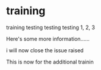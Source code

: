 # training
training
testing testing testing 1, 2, 3

Here's some more information......

i will now close the issue raised

This is now for the additional trainin
